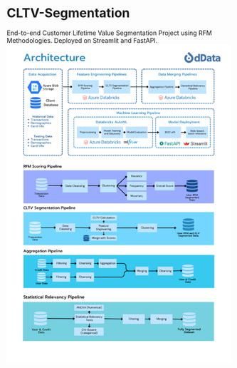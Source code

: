 # CLTV-Segmentation
End-to-end Customer Lifetime Value Segmentation Project using RFM Methodologies. Deployed on Streamlit and FastAPI. <br>
!["Architecture"](https://github.com/kchammanard/CLTV-Segmentation/blob/main/Architecture.png)
